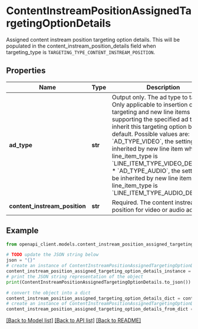 # ContentInstreamPositionAssignedTargetingOptionDetails

Assigned content instream position targeting option details. This will be populated in the content_instream_position_details field when targeting_type is `TARGETING_TYPE_CONTENT_INSTREAM_POSITION`.

## Properties

Name | Type | Description | Notes
------------ | ------------- | ------------- | -------------
**ad_type** | **str** | Output only. The ad type to target. Only applicable to insertion order targeting and new line items supporting the specified ad type will inherit this targeting option by default. Possible values are: * &#x60;AD_TYPE_VIDEO&#x60;, the setting will be inherited by new line item when line_item_type is &#x60;LINE_ITEM_TYPE_VIDEO_DEFAULT&#x60;. * &#x60;AD_TYPE_AUDIO&#x60;, the setting will be inherited by new line item when line_item_type is &#x60;LINE_ITEM_TYPE_AUDIO_DEFAULT&#x60;. | [optional] [readonly] 
**content_instream_position** | **str** | Required. The content instream position for video or audio ads. | [optional] 

## Example

```python
from openapi_client.models.content_instream_position_assigned_targeting_option_details import ContentInstreamPositionAssignedTargetingOptionDetails

# TODO update the JSON string below
json = "{}"
# create an instance of ContentInstreamPositionAssignedTargetingOptionDetails from a JSON string
content_instream_position_assigned_targeting_option_details_instance = ContentInstreamPositionAssignedTargetingOptionDetails.from_json(json)
# print the JSON string representation of the object
print(ContentInstreamPositionAssignedTargetingOptionDetails.to_json())

# convert the object into a dict
content_instream_position_assigned_targeting_option_details_dict = content_instream_position_assigned_targeting_option_details_instance.to_dict()
# create an instance of ContentInstreamPositionAssignedTargetingOptionDetails from a dict
content_instream_position_assigned_targeting_option_details_from_dict = ContentInstreamPositionAssignedTargetingOptionDetails.from_dict(content_instream_position_assigned_targeting_option_details_dict)
```
[[Back to Model list]](../README.md#documentation-for-models) [[Back to API list]](../README.md#documentation-for-api-endpoints) [[Back to README]](../README.md)


